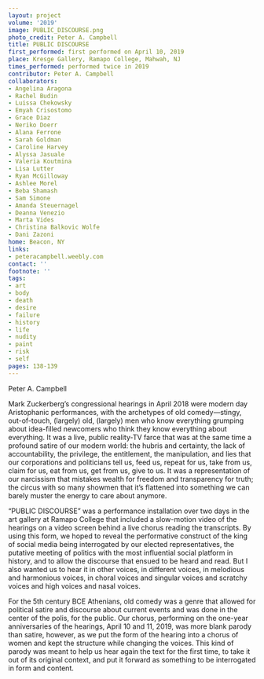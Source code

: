 ```yaml
---
layout: project
volume: '2019'
image: PUBLIC_DISCOURSE.png
photo_credit: Peter A. Campbell
title: PUBLIC DISCOURSE
first_performed: first performed on April 10, 2019
place: Kresge Gallery, Ramapo College, Mahwah, NJ
times_performed: performed twice in 2019
contributor: Peter A. Campbell
collaborators:
- Angelina Aragona
- Rachel Budin
- Luissa Chekowsky
- Emyah Crisostomo
- Grace Diaz
- Neriko Doerr
- Alana Ferrone
- Sarah Goldman
- Caroline Harvey
- Alyssa Jasuale
- Valeria Koutmina
- Lisa Lutter
- Ryan McGilloway
- Ashlee Morel
- Beba Shamash
- Sam Simone
- Amanda Steuernagel
- Deanna Venezio
- Marta Vides
- Christina Balkovic Wolfe
- Dani Zazoni
home: Beacon, NY
links:
- peteracampbell.weebly.com
contact: ''
footnote: ''
tags:
- art
- body
- death
- desire
- failure
- history
- life
- nudity
- paint
- risk
- self
pages: 138-139
---
```


Peter A. Campbell

Mark Zuckerberg’s congressional hearings in April 2018 were modern day Aristophanic performances, with the archetypes of old comedy—stingy, out-of-touch, (largely) old, (largely) men who know everything grumping about idea-filled newcomers who think they know everything about everything. It was a live, public reality-TV farce that was at the same time a profound satire of our modern world: the hubris and certainty, the lack of accountability, the privilege, the entitlement, the manipulation, and lies that our corporations and politicians tell us, feed us, repeat for us, take from us, claim for us, eat from us, get from us, give to us. It was a representation of our narcissism that mistakes wealth for freedom and transparency for truth; the circus with so many showmen that it’s flattened into something we can barely muster the energy to care about anymore.

“PUBLIC DISCOURSE” was a performance installation over two days in the art gallery at Ramapo College that included a slow-motion video of the hearings on a video screen behind a live chorus reading the transcripts. By using this form, we hoped to reveal the performative construct of the king of social media being interrogated by our elected representatives, the putative meeting of politics with the most influential social platform in history, and to allow the discourse that ensued to be heard and read. But I also wanted us to hear it in other voices, in different voices, in melodious and harmonious voices, in choral voices and singular voices and scratchy voices and high voices and nasal voices.

For the 5th century BCE Athenians, old comedy was a genre that allowed for political satire and discourse about current events and was done in the center of the polis, for the public. Our chorus, performing on the one-year anniversaries of the hearings, April 10 and 11, 2019, was more blank parody than satire, however, as we put the form of the hearing into a chorus of women and kept the structure while changing the voices. This kind of parody was meant to help us hear again the text for the first time, to take it out of its original context, and put it forward as something to be interrogated in form and content.
